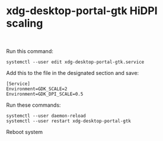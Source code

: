 # xdg-desktop-portal-gtk HiDPI scaling

&nbsp;

Run this command:
```
systemctl --user edit xdg-desktop-portal-gtk.service
```

Add this to the file in the designated section and save:
```
[Service]
Environment=GDK_SCALE=2
Environment=GDK_DPI_SCALE=0.5
```

Run these commands:
```
systemctl --user daemon-reload
systemctl --user restart xdg-desktop-portal-gtk
```

Reboot system

&nbsp;
